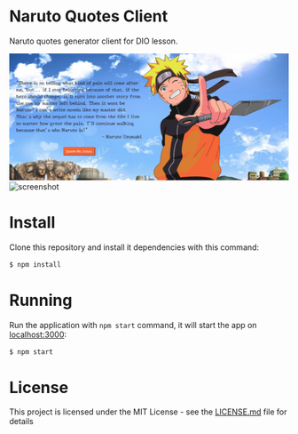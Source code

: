# Naruto Quotes Client
Naruto quotes generator client for DIO lesson.

![screenshot](screenshot.png?raw=true "screenshot")
![screenshot](testes-e-vs-code.gif?raw=true "screenshot")
# Install
Clone this repository and install it dependencies with this command:
```sh
$ npm install
```

# Running
Run the application with `npm start` command, it will start the app on [localhost:3000](http://localhost:3000):
```sh
$ npm start
```

# License
This project is licensed under the MIT License - see the [LICENSE.md](LICENSE.md) file for details

